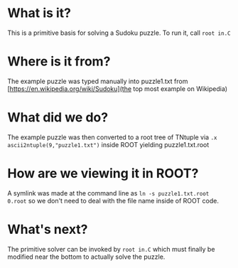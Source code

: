 # What is it?
This is a primitive basis for solving a Sudoku puzzle.  To run it, call `root in.C`

# Where is it from?

The example puzzle was typed manually into puzzle1.txt from [https://en.wikipedia.org/wiki/Sudoku](the top most example on Wikipedia)

# What did we do?

The example puzzle was then converted to a root tree of TNtuple via `.x ascii2ntuple(9,"puzzle1.txt")` inside ROOT yielding puzzle1.txt.root

# How are we viewing it in ROOT?

A symlink was made at the command line as `ln -s puzzle1.txt.root 0.root` so we don't need to deal with the file name inside of ROOT code.

# What's next?

The primitive solver can be invoked by `root in.C` which must finally be modified near the bottom to actually solve the puzzle.
